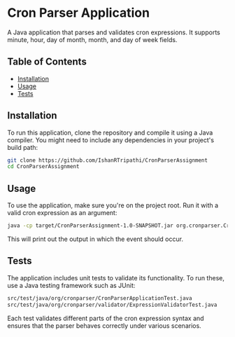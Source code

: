 # Cron Parser Application
A Java application that parses and validates cron expressions. It supports minute, hour, day of month, month, and day of week fields.

## Table of Contents
- [Installation](#installation)
- [Usage](#usage)
- [Tests](#tests)

## Installation
To run this application, clone the repository and compile it using a Java compiler. You might need to include any dependencies in your project's build path:
```bash
git clone https://github.com/IshanRTripathi/CronParserAssignment
cd CronParserAssignment
```
## Usage
To use the application, make sure you're on the project root. 
Run it with a valid cron expression as an argument:
```bash
java -cp target/CronParserAssignment-1.0-SNAPSHOT.jar org.cronparser.CronParserApplication "*/15 0 1,15 * 1-5 /usr/bin/find"
```
This will print out the output in which the event should occur.

## Tests
The application includes unit tests to validate its functionality. To run these, use a Java testing framework such as JUnit:
```bash
src/test/java/org/cronparser/CronParserApplicationTest.java
src/test/java/org/cronparser/validator/ExpressionValidatorTest.java
```
Each test validates different parts of the cron expression syntax and ensures that the parser behaves correctly under various scenarios.
